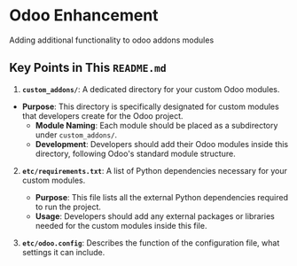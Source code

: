 # Odoo Enhancement
Adding additional functionality to odoo addons modules

## Key Points in This `README.md`

1. **`custom_addons/`**: A dedicated directory for your custom Odoo modules.

- **Purpose**: This directory is specifically designated for custom modules that developers create for the Odoo project.
  - **Module Naming**: Each module should be placed as a subdirectory under `custom_addons/`.
  - **Development**: Developers should add their Odoo modules inside this directory, following Odoo's standard module structure.

2. **`etc/requirements.txt`**: A list of Python dependencies necessary for your custom modules.
    - **Purpose**: This file lists all the external Python dependencies required to run the project.
    - **Usage**: Developers should add any external packages or libraries needed for the custom modules inside this file.

3. **`etc/odoo.config`**: Describes the function of the configuration file, what settings it can include.
